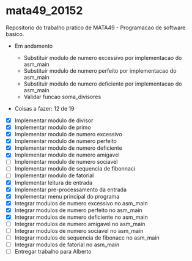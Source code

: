 # mata49_20152

Repositorio do trabalho pratico de MATA49 - Programacao de software basico.

- Em andamento
	- Substituir modulo de numero excessivo por implementacao do asm_main
	- Substituir modulo de numero perfeito por implementacao do asm_main
	- Substituir modulo de numero deficiente por implementacao do asm_main
	- Validar funcao soma_divisores

- Coisas a fazer: 12 de 19
- [X] Implementar modulo de divisor
- [X] Implementar modulo de primo
- [X] Implementar modulo de numero excessivo
- [X] Implementar modulo de numero perfeito
- [X] Implementar modulo de numero deficiente
- [X] Implementar modulo de numero amigavel
- [ ] Implementar modulo de numero sociavel
- [ ] Implementar modulo de sequencia de fibonnaci
- [ ] Implementar modulo de fatorial
- [X] Implementar leitura de entrada
- [X] Implementar pre-processamento da entrada
- [X] Implementar menu principal do programa
- [X] Integrar modulos de numero excessivo no asm_main
- [X] Integrar modulos de numero perfeito no asm_main
- [X] Integrar modulos de numero deficiente no asm_main
- [ ] Integrar modulos de numero amigavel no asm_main
- [ ] Integrar modulos de numero sociavel no asm_main
- [ ] Integrar modulos de sequencia de fibonacc no asm_main
- [ ] Integrar modulos de fatorial no asm_main
- [ ] Entregar trabalho para Alberto
